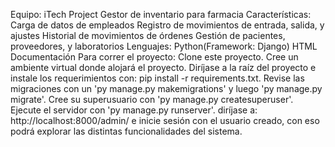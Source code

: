 Equipo: iTech Project
Gestor de inventario para farmacia
Características:
Carga de datos de empleados
Registro de movimientos de entrada, salida, y ajustes
Historial de movimientos de órdenes
Gestión de pacientes, proveedores, y laboratorios
Lenguajes:
Python(Framework: Django)
HTML
Documentación
Para correr el proyecto:
Clone este proyecto.
Cree un ambiente virtual donde alojará el proyecto.
Diríjase a la raíz del proyecto e instale los requerimientos con: pip install -r requirements.txt.
Revise las migraciones con un 'py manage.py makemigrations' y luego 'py manage.py migrate'.
Cree su superusuario con 'py manage.py createsuperuser'.
Ejecute el servidor con 'py manage.py runserver'.
diríjase a: http://localhost:8000/admin/ e inicie sesión con el usuario creado, con eso podrá explorar las distintas funcionalidades del sistema.
